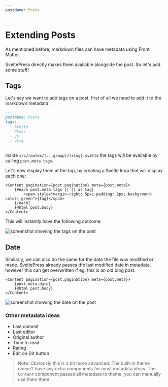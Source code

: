 ```yaml
---
postName: Posts
---
```


# Extending Posts

As mentioned before, markdown files can have metadata using Front Matter.

SveltePress directly makes them available alongside the post. So let's add some stuff!

## Tags

Let's say we want to add tags on a post, first of all we need to add it to the markdown metadata:

```md
---
postName: Posts
tags:
  - Svelte
  - Press
  - JS
  - Vite
---
```

Inside `src/routes/[...group]/[slug].svelte` the tags will be available by calling `post.meta.tags`.

Let's now display them at the top, by creating a Svelte loop that will display each one:

```svelte
<Content pagination={post.pagination} meta={post.meta}>
	{#each post.meta.tags || [] as tag}
		<span style="margin-right: 5px; padding: 2px; background-color: green">{tag}</span>
	{/each}
	{@html post.body}
</Content>
```

This will instantly have the following outcome:

![screenshot showing the tags on the post](https://i.imgur.com/JCY6A1A.png)

## Date

Similarly, we can also do the same for the date the file was modified or made. SveltePress already passes the last modified date in metadata, however this can get overwritten if eg. this is an old blog post.

```svelte
<Content pagination={post.pagination} meta={post.meta}>
	{post.meta.date}
	{@html post.body}
</Content>
```

![screenshot showing the date on the post](https://i.imgur.com/KlkFrQK.png)

### Other metadata ideas

- Last commit
- Last editor
- Original author
- Time to read
- Rating
- Edit on Git button

> Note: Obviously this is a bit more advanced. The built-in theme doesn't have any extra components for most metadata ideas. The `Content` component passes all metadata to theme, you can manually use them there.
